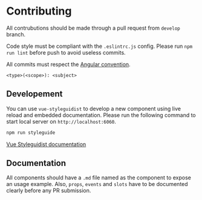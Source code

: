 # Contributing

All contrubutions should be made through a pull request from `develop` branch.

Code style must be compliant with the `.eslintrc.js` config. Please run `npm run lint` before push to avoid useless commits.

All commits must respect the [Angular convention](https://github.com/angular/angular/blob/master/CONTRIBUTING.md#commit).

```
<type>(<scope>): <subject>
```

## Developement

You can use `vue-styleguidist` to develop a new component using live reload and embedded documentation. Please run the following command to start local server on `http://localhost:6060`.

```sh
npm run styleguide
```

[Vue Styleguidist documentation](https://vue-styleguidist.github.io/)

## Documentation

All components should have a `.md` file named as the component to expose an usage example. Also, `props`, `events` and `slots` have to be documented clearly before any PR submission.